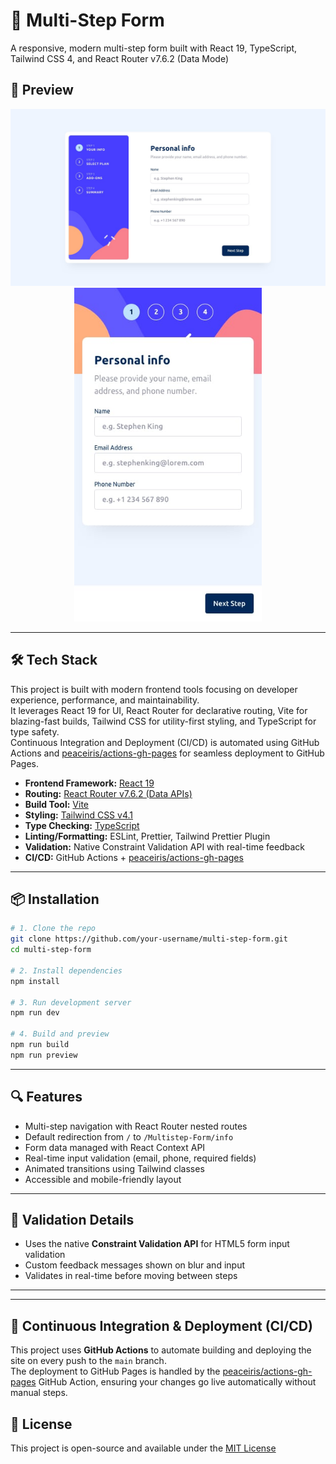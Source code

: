 # 🧾 Multi-Step Form

A responsive, modern multi-step form built with React 19, TypeScript, Tailwind CSS 4, and React Router v7.6.2 (Data Mode)

## 📸 Preview

<div align="center">
  <img src="./public/images/desktop-preview.jpg" alt="Desktop preview" width="800"/>
  <br/>
  <img src="./public/images/mobile-preview.jpg" alt="Mobile preview" width="300"/>
</div>

---

## 🛠 Tech Stack

This project is built with modern frontend tools focusing on developer experience, performance, and maintainability.  
It leverages React 19 for UI, React Router for declarative routing, Vite for blazing-fast builds, Tailwind CSS for utility-first styling, and TypeScript for type safety.  
Continuous Integration and Deployment (CI/CD) is automated using GitHub Actions and [peaceiris/actions-gh-pages](https://github.com/peaceiris/actions-gh-pages) for seamless deployment to GitHub Pages.

- **Frontend Framework:** [React 19](https://react.dev)  
- **Routing:** [React Router v7.6.2 (Data APIs)](https://reactrouter.com/en/main)  
- **Build Tool:** [Vite](https://vitejs.dev)  
- **Styling:** [Tailwind CSS v4.1](https://tailwindcss.com)  
- **Type Checking:** [TypeScript](https://www.typescriptlang.org)  
- **Linting/Formatting:** ESLint, Prettier, Tailwind Prettier Plugin  
- **Validation:** Native Constraint Validation API with real-time feedback  
- **CI/CD:** GitHub Actions + [peaceiris/actions-gh-pages](https://github.com/peaceiris/actions-gh-pages)


---

## 📦 Installation

```bash
# 1. Clone the repo
git clone https://github.com/your-username/multi-step-form.git
cd multi-step-form

# 2. Install dependencies
npm install

# 3. Run development server
npm run dev

# 4. Build and preview
npm run build
npm run preview
```

---

## 🔍 Features

- Multi-step navigation with React Router nested routes
- Default redirection from `/` to `/Multistep-Form/info`
- Form data managed with React Context API
- Real-time input validation (email, phone, required fields)
- Animated transitions using Tailwind classes
- Accessible and mobile-friendly layout

---

## 🧪 Validation Details

- Uses the native **Constraint Validation API** for HTML5 form input validation
- Custom feedback messages shown on blur and input
- Validates in real-time before moving between steps

---

---

## 🚀 Continuous Integration & Deployment (CI/CD)

This project uses **GitHub Actions** to automate building and deploying the site on every push to the `main` branch.  
The deployment to GitHub Pages is handled by the [peaceiris/actions-gh-pages](https://github.com/peaceiris/actions-gh-pages) GitHub Action, ensuring your changes go live automatically without manual steps.


## 📄 License

This project is open-source and available under the [MIT License](LICENSE)

